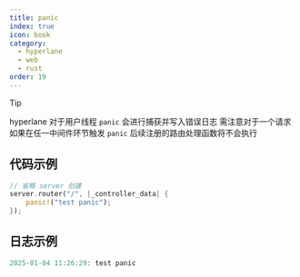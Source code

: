 ```yaml
---
title: panic
index: true
icon: book
category:
  - hyperlane
  - web
  - rust
order: 19
---
```


> [!tip]
> hyperlane 对于用户线程 `panic` 会进行捕获并写入错误日志
> 需注意对于一个请求如果在任一中间件环节触发 `panic` 后续注册的路由处理函数将不会执行

## 代码示例

```rust
// 省略 server 创建
server.router("/", |_controller_data| {
    panic!("test panic");
});
```

## 日志示例

```rust
2025-01-04 11:26:29: test panic
```

<Bottom />
